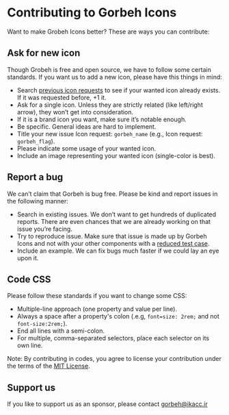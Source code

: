 # Contributing to Gorbeh Icons
Want to make Grobeh Icons better? These are ways you can contribute:

## Ask for new icon
Though Grobeh is free and open source, we have to follow some certain standards. If you want us to add a new icon, please have this things in mind:
* Search [previous icon requests](https://github.com/IKAcc/Gorbeh-Icons/search?type=Issues) to see if your wanted icon already exists. If it was requested before, +1 it.
* Ask for a single icon. Unless they are strictly related (like left/right arrow), they won’t get into consideration.
* If it is a brand icon you want, make sure it’s notable enough.
* Be specific. General ideas are hard to implement.
* Title your new issue Icon request: `gorbeh_name` (e.g., Icon request: `gorbeh_flag`).
* Please indicate some usage of your wanted icon.
* Include an image representing your wanted icon (single-color is best).

## Report a bug
We can’t claim that Gorbeh is bug free. Please be kind and report issues in the following manner:
* Search in existing issues. We don’t want to get hundreds of duplicated reports. There are even chances that we are already working on that issue you’re facing.
* Try to reproduce issue. Make sure that issue is made up by Gorbeh Icons and not with your other components with a [reduced test case](https://css-tricks.com/reduced-test-cases/).
* Include an example. We can fix bugs much faster if we could lay an eye upon it.

## Code CSS
Please follow these standards if you want to change some CSS:
* Multiple-line approach (one property and value per line).
* Always a space after a property's colon (.e.g, `font=size: 2rem;` and not `font-size:2rem;`).
* End all lines with a semi-colon.
* For multiple, comma-separated selectors, place each selector on its own line.

Note: By contributing in codes, you agree to license your contribution under the terms of the [MIT License](https://opensource.org/licenses/mit-license.html).

## Support us
If you like to support us as an sponsor, please contact gorbeh@ikacc.ir
